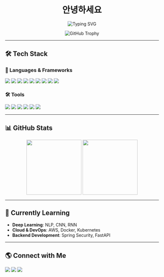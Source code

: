<h1 align="center">안녕하세요</h1>

<p align="center">
  <img src="https://readme-typing-svg.herokuapp.com?font=Fira+Code&pause=1000&color=36BCF7&center=true&vCenter=true&width=435&lines=Software+Engineer;Backend+%7C+ML+%7C+Data+Enthusiast;Love+Java%2C+Spring%2C+Python+%26+AI" alt="Typing SVG" />
</p>

<p align="center">
  <img src="https://github-profile-trophy.vercel.app/?username=yourgithubid&theme=algolia&margin-w=15&no-bg=true" alt="GitHub Trophy" />
</p>

---

## 🛠️ Tech Stack
### 📌 Languages & Frameworks  
<p>
  <img src="https://img.shields.io/badge/Java-007396?style=flat&logo=java&logoColor=white" />
  <img src="https://img.shields.io/badge/Spring%20Boot-6DB33F?style=flat&logo=spring-boot&logoColor=white" />
  <img src="https://img.shields.io/badge/MySQL-4479A1?style=flat&logo=mysql&logoColor=white" />
  <img src="https://img.shields.io/badge/Oracle-F80000?style=flat&logo=oracle&logoColor=white" />
  <img src="https://img.shields.io/badge/Python-3776AB?style=flat&logo=python&logoColor=white" />
  <img src="https://img.shields.io/badge/TensorFlow-FF6F00?style=flat&logo=tensorflow&logoColor=white" />
  <img src="https://img.shields.io/badge/PyTorch-EE4C2C?style=flat&logo=pytorch&logoColor=white" />
  <img src="https://img.shields.io/badge/Docker-2496ED?style=flat&logo=docker&logoColor=white" />
  <img src="https://img.shields.io/badge/AWS-232F3E?style=flat&logo=amazon-aws&logoColor=white" />
</p>

### 🛠 Tools
<p>
  <img src="https://img.shields.io/badge/Git-F05032?style=flat&logo=git&logoColor=white" />
  <img src="https://img.shields.io/badge/GitHub-181717?style=flat&logo=github&logoColor=white" />
  <img src="https://img.shields.io/badge/Postman-FF6C37?style=flat&logo=postman&logoColor=white" />
  <img src="https://img.shields.io/badge/VScode-007ACC?style=flat&logo=visual-studio-code&logoColor=white" />
  <img src="https://img.shields.io/badge/IntelliJ%20IDEA-000000?style=flat&logo=intellij-idea&logoColor=white" />
  <img src="https://img.shields.io/badge/Colab-F9AB00?style=flat&logo=googlecolab&logoColor=white" />
</p>

---

## 📊 GitHub Stats
<p align="center">
  <img src="https://github-readme-stats.vercel.app/api?username=yourgithubid&show_icons=true&theme=radical" height="180px" />
  <img src="https://github-readme-stats.vercel.app/api/top-langs/?username=yourgithubid&layout=compact&theme=radical" height="180px"/>
</p>

---

## 🎯 Currently Learning
- **Deep Learning**: NLP, CNN, RNN  
- **Cloud & DevOps**: AWS, Docker, Kubernetes  
- **Backend Development**: Spring Security, FastAPI  

---

## 🌎 Connect with Me
<p>
  <a href="https://github.com/yourgithubid"><img src="https://img.shields.io/badge/GitHub-181717?style=flat&logo=github&logoColor=white" /></a>
  <a href="mailto:your.email@example.com"><img src="https://img.shields.io/badge/Email-D14836?style=flat&logo=gmail&logoColor=white" /></a>
  <a href="https://linkedin.com/in/yourlinkedinid"><img src="https://img.shields.io/badge/LinkedIn-0077B5?style=flat&logo=linkedin&logoColor=white" /></a>
</p>
